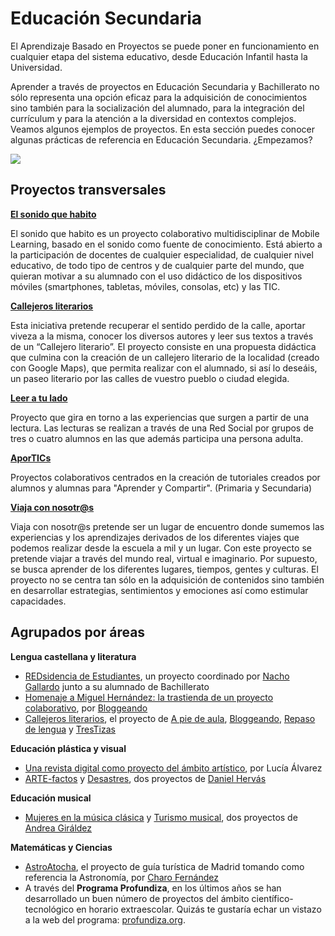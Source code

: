 # Educación Secundaria

El Aprendizaje Basado en Proyectos se puede poner en funcionamiento en cualquier etapa del sistema educativo, desde Educación Infantil hasta la Universidad.

Aprender a través de proyectos en Educación Secundaria y Bachillerato no sólo representa una opción eficaz para la adquisición de conocimientos sino también para la socialización del alumnado, para la integración del currículum y para la atención a la diversidad en contextos complejos. Veamos algunos ejemplos de proyectos. En esta sección puedes conocer algunas prácticas de referencia en Educación Secundaria. ¿Empezamos?

![](https://raw.githubusercontent.com/catedu/abp/master/img/Secundaria.jpg)

## Proyectos transversales

[**El sonido que habito**](https://sites.google.com/site/elsonidoquehabito/home)

El sonido que habito es un proyecto colaborativo multidisciplinar de Mobile Learning, basado en el sonido como fuente de conocimiento. Está abierto a la participación de docentes de cualquier especialidad, de cualquier nivel educativo, de todo tipo de centros y de cualquier parte del mundo, que quieran motivar a su alumnado con el uso didáctico de los dispositivos móviles \(smartphones, tabletas, móviles, consolas, etc\) y las TIC.

[**Callejeros literarios**](https://sites.google.com/site/callejerosliterarios/el-proyecto)

Esta iniciativa pretende recuperar el sentido perdido de la calle, aportar viveza a la misma, conocer los diversos autores y leer sus textos a través de un “Callejero literario”. El proyecto consiste en una propuesta didáctica que culmina con la creación de un callejero literario de la localidad \(creado con Google Maps\), que permita realizar con el alumnado, si así lo deseáis, un paseo literario por las calles de vuestro pueblo o ciudad elegida.

[**Leer a tu lado**](https://sites.google.com/site/leerasulado/plataforma-edmodo/el-proyecto-en-edmodo)

Proyecto que gira en torno a las experiencias que surgen a partir de una lectura. Las lecturas se realizan a través de una Red Social por grupos de tres o cuatro alumnos en las que además participa una persona adulta.

[**AporTICs**](http://aportics.blogspot.com.es/)

Proyectos colaborativos centrados en la creación de tutoriales creados por alumnos y alumnas para "Aprender y Compartir". \(Primaria y Secundaria\)

[**Viaja con nosotr@s**](http://viajaconnosotrosa1001lugar.blogspot.com.es/2013/09/proyecto-colaborativo-viaja-con-nosotrs.html)

Viaja con nosotr@s pretende ser un lugar de encuentro donde sumemos las experiencias y los aprendizajes derivados de los diferentes viajes que podemos realizar desde la escuela a mil y un lugar. Con este proyecto se pretende viajar a través del mundo real, virtual e imaginario. Por supuesto, se busca aprender de los diferentes lugares, tiempos, gentes y culturas. El proyecto no se centra tan sólo en la adquisición de contenidos sino también en desarrollar estrategias, sentimientos y emociones así como estimular capacidades.

## Agrupados por áreas

**Lengua castellana y literatura**

* [REDsidencia de Estudiantes](https://sites.google.com/site/redsidenciadeestudiantes/), un proyecto coordinado por [Nacho Gallardo](http://twitter.com/profenacho08) junto a su alumnado de Bachillerato
* [Homenaje a Miguel Hernández: la trastienda de un proyecto colaborativo](https://sites.google.com/site/homenajeamiguelhernandez/), por [Bloggeando](http://irmadel.wordpress.com/)
* [Callejeros literarios](https://sites.google.com/site/callejerosliterarios/), el proyecto de [A pie de aula](http://apiedeaula.blogspot.com/), [Bloggeando](http://irmadel.wordpress.com/), [Repaso de lengua](http://repasodelengua.blogspot.com/) y [TresTizas](http://trestizas.wordpress.com/)

**Educación plástica y visual**

* [Una revista digital como proyecto del ámbito artístico](http://www.educacontic.es/blog/una-revista-digital-como-proyecto-del-ambito-artistico), por Lucía Álvarez
* [ARTE-factos](http://creartic.wordpress.com/artefactos/) y [Desastres](http://creartic.wordpress.com/desastres/), dos proyectos de [Daniel Hervás](http://twitter.com/daniel_hervas)

**Educación musical**

* [Mujeres en la música clásica](https://leer.es/recursos/navegar/detalle/-/asset_publisher/3fAFCQK7mwkO/content/mujeres-en-la-musica-clasica-ensenar-a-elaborar-carteles-para-una-campana-publicitaria-andrea-giraldez?_com_liferay_asset_publisher_web_portlet_AssetPublisherPortlet_INSTANCE_3fAFCQK7mwkO_redirect=https%3A%2F%2Fleer.es%3A443%2Frecursos%2Fnavegar%2Fdetalle%3Fp_p_id%3Dcom_liferay_asset_publisher_web_portlet_AssetPublisherPortlet_INSTANCE_3fAFCQK7mwkO%26p_p_lifecycle%3D0%26p_p_state%3Dnormal%26p_p_mode%3Dview%26p_p_col_id%3DLEER_columna70%26p_p_col_count%3D1%26_com_liferay_asset_publisher_web_portlet_AssetPublisherPortlet_INSTANCE_3fAFCQK7mwkO_cur%3D0%26_com_liferay_asset_publisher_web_portlet_AssetPublisherPortlet_INSTANCE_3fAFCQK7mwkO_delta%3D0%26p_r_p_resetCur%3Dfalse%26_com_liferay_asset_publisher_web_portlet_AssetPublisherPortlet_INSTANCE_3fAFCQK7mwkO_assetEntryId%3D307220) y [Turismo musical](http://leer.es/recursos/navegar/detalle/-/asset_publisher/3fAFCQK7mwkO/content/turismo-musical-auditorios-y-teatros-de-opera-de-espana-andrea-giraldez;jsessionid=D1D940D3E9ACCFA8B887226DF5F848E0), dos proyectos de [Andrea Giráldez](http://recursostic.educacion.es/artes/rem/web/index.php/es/dossier-educativo/itemlist/user/84-andreagir%C3%A1ldez)

**Matemáticas y Ciencias**


* [AstroAtocha](https://es.slideshare.net/albonubes/astroatocha-8562526), el proyecto de guía turística de Madrid tomando como referencia la Astronomía, por [Charo Fernández](http://twitter.com/yalocin)
* A través del **Programa Profundiza**, en los últimos años se han desarrollado un buen número de proyectos del ámbito científico-tecnológico en horario extraescolar. Quizás te gustaría echar un vistazo a la web del programa: [profundiza.org](http://profundiza.org).




